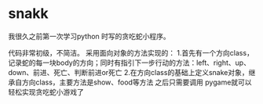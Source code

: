 # snakk
我很久之前第一次学习python 时写的贪吃蛇小程序。

代码非常初级，不简洁。
采用面向对象的方法实现的：
1.首先有一个方向class，记录蛇的每一块body的方向；同时有指引下一步行动的方法：left、right、up、down、前进、死亡、判断前进or死亡
2.在方向class的基础上定义snake对象，继承自方向class，主要方法是show、food等方法
之后只需要调用 pygame就可以轻松实现贪吃蛇小游戏了
